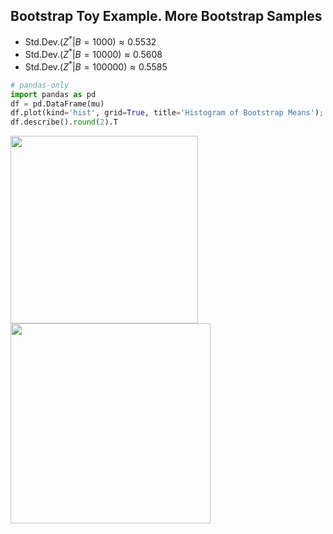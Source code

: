 ## Bootstrap Toy Example. More Bootstrap Samples

* $\mathrm{Std.Dev.}(Z^{*} | B = 1000) \approx 0.5532$
* $\mathrm{Std.Dev.}(Z^{*} | B = 10000) \approx 0.5608$
* $\mathrm{Std.Dev.}(Z^{*} | B = 100000) \approx 0.5585$

```python {2-3|all}
# pandas-only
import pandas as pd 
df = pd.DataFrame(mu) 
df.plot(kind='hist', grid=True, title='Histogram of Bootstrap Means'); 
df.describe().round(2).T
```

<div class="mt-12 min-h-1"></div>

<div class="flex">
  <div class="flex-grow">
  	<img src="/Bootstrap_1.png" style="width: 300px;">
  </div>
  <div class="flex-grow">
	<img src="/Bootstrap_2.png" style="width: 320px;">
  </div>
</div>
